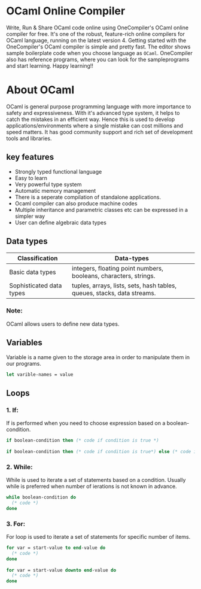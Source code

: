 # OCaml Online Compiler

Write, Run & Share OCaml code online using OneCompiler's OCaml online compiler for free. It's one of the robust, feature-rich online compilers for OCaml language, running on the latest version 4. Getting started with the OneCompiler's OCaml compiler is simple and pretty fast. The editor shows sample boilerplate code when you choose language as `OCaml`. OneCompiler also has reference programs, where you can look for the sampleprograms and start learning. Happy learning!!

# About OCaml

OCaml is general purpose programming language with more importance to safety and expressiveness. With it's advanced type system, it helps to catch the mistakes in an efficient way. Hence this is used to develop applications/environments where a single mistake can cost millions and speed matters. It has good community support and rich set of development tools and libraries.

## key features

* Strongly typed functional language
* Easy to learn
* Very powerful type system
* Automatic memory management
* There is a seperate compilation of standalone applications.
* Ocaml compiler can also produce machine codes
* Multiple inheritance and parametric classes etc can be expressed in a simpler way
* User can define algebraic data types 

## Data types

| Classification | Data-types | 
|----|----|
| Basic data types| integers, floating point numbers, booleans, characters, strings.|
| Sophisticated data types| tuples, arrays, lists, sets, hash tables, queues, stacks, data streams.|

### Note:
OCaml allows users to define new data types.

## Variables

Variable is a name given to the storage area in order to manipulate them in our programs.

```ocaml
let varible-names = value
```
## Loops

### 1. If:

If is performed when you need to choose expression based on a boolean-condition.

```ocaml
if boolean-condition then (* code if condition is true *)
  
if boolean-condition then (* code if condition is true*) else (* code if condition is false*)
```

### 2. While:

While is used to iterate a set of statements based on a condition. Usually while is preferred when number of ierations is not known in advance.

```ocaml
while boolean-condition do
  (* code *)
done
```

### 3. For:

For loop is used to iterate a set of statements for specific number of items.

```ocaml
for var = start-value to end-value do
  (* code *)
done
  
for var = start-value downto end-value do
  (* code *)
done
```